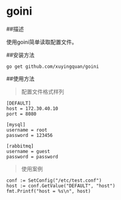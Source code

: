 goini	
========

##描述

使用goini简单读取配置文件。

##安装方法

	go get github.com/xuyingquan/goini

##使用方法

>配置文件格式样列

	[DEFAULT]
	host = 172.30.40.10
	port = 8080
	
	[mysql]
	username = root
	password = 123456
	
	[rabbitmq]
	username = guest
	password = password


>使用案例

	conf := SetConfig("/etc/test.conf")
	host := conf.GetValue("DEFAULT", "host")
	fmt.Printf("host = %s\n", host)
